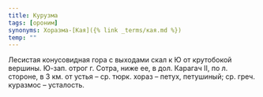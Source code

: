 ```yaml
---
title: Курузма
tags: [ороним]
synonyms: Хоразма-[Кая]({% link _terms/кая.md %})
temp: ""
---
```


Лесистая конусовидная гора с выходами скал к Ю от крутобокой вершины. Ю-зап.
отрог г. Сотра, ниже ее, в дол. Карагач II, по л. стороне, в 3 км. от устья –
ср. тюрк. хораз – петух, петушиный; ср. греч. куразмос – усталость.
